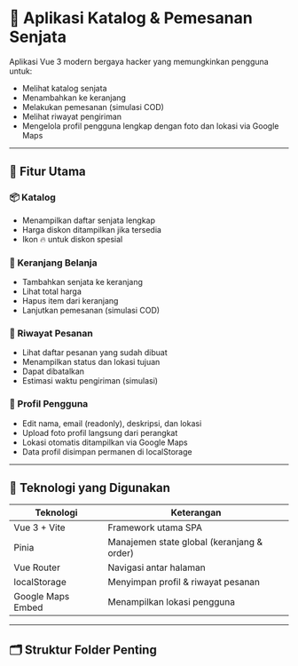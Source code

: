 # 🛒 Aplikasi Katalog & Pemesanan Senjata

Aplikasi Vue 3 modern bergaya hacker yang memungkinkan pengguna untuk:
- Melihat katalog senjata
- Menambahkan ke keranjang
- Melakukan pemesanan (simulasi COD)
- Melihat riwayat pengiriman
- Mengelola profil pengguna lengkap dengan foto dan lokasi via Google Maps

---

## 🚀 Fitur Utama

### 📦 Katalog
- Menampilkan daftar senjata lengkap
- Harga diskon ditampilkan jika tersedia
- Ikon 🔥 untuk diskon spesial

### 🛒 Keranjang Belanja
- Tambahkan senjata ke keranjang
- Lihat total harga
- Hapus item dari keranjang
- Lanjutkan pemesanan (simulasi COD)

### 📜 Riwayat Pesanan
- Lihat daftar pesanan yang sudah dibuat
- Menampilkan status dan lokasi tujuan
- Dapat dibatalkan
- Estimasi waktu pengiriman (simulasi)

### 👤 Profil Pengguna
- Edit nama, email (readonly), deskripsi, dan lokasi
- Upload foto profil langsung dari perangkat
- Lokasi otomatis ditampilkan via Google Maps
- Data profil disimpan permanen di localStorage

---

## 🧠 Teknologi yang Digunakan

| Teknologi  | Keterangan                            |
|------------|----------------------------------------|
| Vue 3 + Vite | Framework utama SPA                  |
| Pinia      | Manajemen state global (keranjang & order) |
| Vue Router | Navigasi antar halaman                 |
| localStorage | Menyimpan profil & riwayat pesanan  |
| Google Maps Embed | Menampilkan lokasi pengguna     |

---

## 🗂️ Struktur Folder Penting


